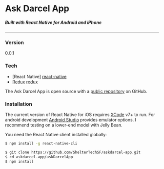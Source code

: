 # Ask Darcel App
##### *Built with React Native for Android and iPhone*

___
### Version
0.0.1

### Tech
* [React Native] [react-native]
* [Redux] [redux]

The Ask Darcel App is open source with a [public repository][repo]
 on GitHub.

### Installation

The current version of React Native for iOS requires [XCode][xcode] v7+ to run.
For android development [Android Studio][studio] provides emulator options. I recommend testing on a lower-end model with Jelly Bean.  

You need the React Native client installed globally:

```sh
$ npm install -g react-native-cli
```

```sh
$ git clone https://github.com/ShelterTechSF/askdarcel-app.git
$ cd askdarcel-app/askDarcelApp
$ npm install
```
[xcode]: <https://developer.apple.com/downloads/>
[studio]: <https://developer.android.com/studio/intro/index.html/>
[react-native]: <https://facebook.github.io/react-native/>
[redux]: <http://redux.js.org/>
[repo]: <https://github.com/ShelterTechSF/askdarcel-app/>
